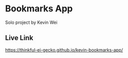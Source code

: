 # Bookmarks App
Solo project by Kevin Wei

## Live Link
https://thinkful-ei-gecko.github.io/kevin-bookmarks-app/